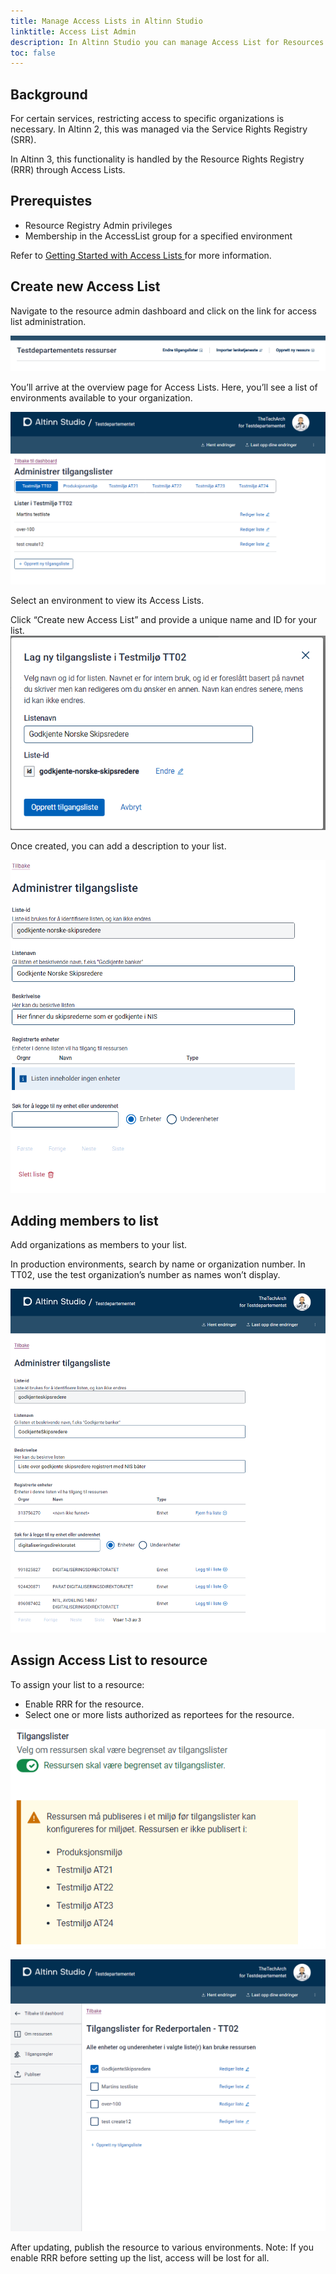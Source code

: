```yaml
---
title: Manage Access Lists in Altinn Studio
linktitle: Access List Admin
description: In Altinn Studio you can manage Access List for Resources in Altinn Resource Registry.
toc: false
---
```


## Background

For certain services, restricting access to specific organizations is necessary. In Altinn 2, this was managed via the Service Rights Registry (SRR).

In Altinn 3, this functionality is handled by the Resource Rights Registry (RRR) through Access Lists.

## Prerequistes

- Resource Registry Admin privileges
- Membership in the AccessList group for a specified environment

Refer to [Getting Started with Access Lists ](../../../getting-started/accesslist-admin-studio/) for more information.

## Create new Access List

Navigate to the resource admin dashboard and click on the link for access list administration.

![Access Lists](accesslist_0.png)

You’ll arrive at the overview page for Access Lists. Here, you’ll see a list of environments available to your organization.

![Access Lists](accesslist_1.png)

Select an environment to view its Access Lists.

Click “Create new Access List” and provide a unique name and ID for your list.
![Access Lists](accesslist_1a.png)

Once created, you can add a description to your list.

![Access Lists](accesslist_2.png)

## Adding members to list

Add organizations as members to your list.

In production environments, search by name or organization number. In TT02, use the test organization’s number as names won’t display.

![Access Lists](accesslist_3.png)

## Assign Access List to resource

To assign your list to a resource:

- Enable RRR for the resource.
- Select one or more lists authorized as reportees for the resource.

![Access Lists](accesslist_5.png)

![Access Lists](accesslist_4.png)

After updating, publish the resource to various environments. Note: If you enable RRR before setting up the list, access will be lost for all.
